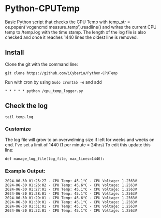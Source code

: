 # Python-CPUTemp
Basic Python script that checks the CPU Temp with temp_str = os.popen('vcgencmd measure_temp').readline() and writes the current CPU temp to /temp.log with the time stamp.
The length of the log file is also checked and once it reaches 1440 lines the oldest line is removed. 


## Install
Clone the git with the command line:
```
git clone https://github.com/iCyberia/Python-CPUTemp
```

Run with cron by using `Sudo crontab -e` and add
```
* * * * * python /cpu_temp_logger.py
```

## Check the log
```
tail temp.log
```


### Customize
The log file will grow to an overwelming size if left for weeks and weeks on end. I've set a limit of 1440 (1 per minute  = 24hrs)
To edit this update this line: 
```
def manage_log_file(log_file, max_lines=1440):
```




### Example Output:
```
2024-06-30 01:25:27 - CPU Temp: 45.1°C - CPU Voltage: 1.2563V
2024-06-30 01:26:02 - CPU Temp: 45.6°C - CPU Voltage: 1.2563V
2024-06-30 01:27:01 - CPU Temp: 45.1°C - CPU Voltage: 1.2563V
2024-06-30 01:28:01 - CPU Temp: 45.1°C - CPU Voltage: 1.2563V
2024-06-30 01:29:01 - CPU Temp: 45.6°C - CPU Voltage: 1.2563V
2024-06-30 01:30:01 - CPU Temp: 45.1°C - CPU Voltage: 1.2563V
2024-06-30 01:31:01 - CPU Temp: 45.1°C - CPU Voltage: 1.2563V
2024-06-30 01:32:01 - CPU Temp: 45.1°C - CPU Voltage: 1.2563V
```
